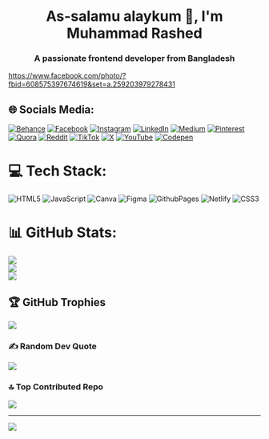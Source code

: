 <h1 align="center">As-salamu alaykum 🤝, I'm Muhammad Rashed</h1>
<h3 align="center">A passionate frontend developer from Bangladesh</h3>

https://www.facebook.com/photo/?fbid=608575397674619&set=a.259203979278431
## 🌐 Socials Media:
[![Behance](https://img.shields.io/badge/Behance-1769ff?logo=behance&logoColor=white)](https://behance.net/mrashed21) [![Facebook](https://img.shields.io/badge/Facebook-%231877F2.svg?logo=Facebook&logoColor=white)](https://facebook.com/muhammadrashed0) [![Instagram](https://img.shields.io/badge/Instagram-%23E4405F.svg?logo=Instagram&logoColor=white)](https://instagram.com/mrashed21) [![LinkedIn](https://img.shields.io/badge/LinkedIn-%230077B5.svg?logo=linkedin&logoColor=white)](https://linkedin.com/in/mrashed21) [![Medium](https://img.shields.io/badge/Medium-12100E?logo=medium&logoColor=white)](https://medium.com/@mrashed21) [![Pinterest](https://img.shields.io/badge/Pinterest-%23E60023.svg?logo=Pinterest&logoColor=white)](https://pinterest.com/mrashed21) [![Quora](https://img.shields.io/badge/Quora-%23B92B27.svg?logo=Quora&logoColor=white)](https://quora.com/profile/mrashed21) [![Reddit](https://img.shields.io/badge/Reddit-%23FF4500.svg?logo=Reddit&logoColor=white)](https://reddit.com/user/mrashed21) [![TikTok](https://img.shields.io/badge/TikTok-%23000000.svg?logo=TikTok&logoColor=white)](https://tiktok.com/@m_rashed21) [![X](https://img.shields.io/badge/X-black.svg?logo=X&logoColor=white)](https://x.com/mrashed_21) [![YouTube](https://img.shields.io/badge/YouTube-%23FF0000.svg?logo=YouTube&logoColor=white)](https://youtube.com/@UCIM24s0xFWw7BAiubI-6UWw) [![Codepen](https://img.shields.io/badge/Codepen-000000?style=for-the-badge&logo=codepen&logoColor=white)](https://codepen.io/mrashed21) 

# 💻 Tech Stack:
![HTML5](https://img.shields.io/badge/html5-%23E34F26.svg?style=plastic&logo=html5&logoColor=white) ![JavaScript](https://img.shields.io/badge/javascript-%23323330.svg?style=plastic&logo=javascript&logoColor=%23F7DF1E) ![Canva](https://img.shields.io/badge/Canva-%2300C4CC.svg?style=plastic&logo=Canva&logoColor=white) ![Figma](https://img.shields.io/badge/figma-%23F24E1E.svg?style=plastic&logo=figma&logoColor=white) ![GithubPages](https://img.shields.io/badge/github%20pages-121013?style=plastic&logo=github&logoColor=white) ![Netlify](https://img.shields.io/badge/netlify-%23000000.svg?style=plastic&logo=netlify&logoColor=#00C7B7) ![CSS3](https://img.shields.io/badge/css3-%231572B6.svg?style=plastic&logo=css3&logoColor=white)
# 📊 GitHub Stats:
![](https://github-readme-stats.vercel.app/api?username=mrashed21&theme=tokyonight&hide_border=false&include_all_commits=true&count_private=true)<br/>
![](https://github-readme-streak-stats.herokuapp.com/?user=mrashed21&theme=tokyonight&hide_border=false)<br/>
![](https://github-readme-stats.vercel.app/api/top-langs/?username=mrashed21&theme=tokyonight&hide_border=false&include_all_commits=true&count_private=true&layout=compact)

## 🏆 GitHub Trophies
![](https://github-profile-trophy.vercel.app/?username=mrashed21&theme=radical&no-frame=false&no-bg=false&margin-w=4)

### ✍️ Random Dev Quote
![](https://quotes-github-readme.vercel.app/api?type=horizontal&theme=radical)

### 🔝 Top Contributed Repo
![](https://github-contributor-stats.vercel.app/api?username=mrashed21&limit=5&theme=tokyonight&combine_all_yearly_contributions=true)

---
[![](https://visitcount.itsvg.in/api?id=mrashed21&icon=0&color=0)](https://visitcount.itsvg.in)

<!-- Proudly created with GPRM ( https://gprm.itsvg.in ) -->

